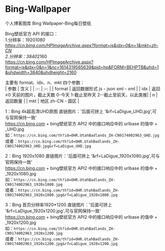 # Bing-Wallpaper
个人博客图库 Bing Wallpaper-Bing每日壁纸

Bing壁纸官方 API 的接口：  
1.分辨率：1920*1080  
https://cn.bing.com/HPImageArchive.aspx?format=js&idx=0&n=1&mkt=zh-CN  
2.分辨率：3840*2160  
https://cn.bing.com/HPImageArchive.aspx?format=js&idx=0&n=1&nc=1614319565639&pid=hp&FORM=BEHPTB&uhd=1&uhdwidth=3840&uhdheight=2160  

主要有 format、idx、n、mkt 四个参数：  
|  参数   | 含义  |
|  :-:  | :-:  |
| format  | 返回数据形式 js - json xml - xml |
| idx  | 返回 ≥0 天前的图片，截止天数 0-今天 1-截止至昨天 2--截止至前天，以此类推|
| n  | 	返回数量 |
| mkt  | 地区 zh-CN - 国区 |

1：Bing 4k超高清UHD原图 直链图片：'后面可拼上 '&rf=LaDigue_UHD.jpg',可与官网保持一致'  
https://cn.bing.com + bing壁纸官方 API2 中的接口响应中的 urlbase 的值中 + _UHD.jpg  
如：`https://cn.bing.com/th?id=OHR.UtahBadlands_ZH-CN9174002963_UHD.jpg`  
或者：`https://cn.bing.com/th?id=OHR.UtahBadlands_ZH-CN9174002963_UHD.jpg&rf=LaDigue_UHD.jpg`  

2：Bing 1920x1080 直链图片：'后面可拼上 '&rf=LaDigue_1920x1080.jpg',可与官网保持一致'  
https://cn.bing.com + bing壁纸官方 API2 中的接口响应中的 urlbase 的值中 + _1920x1080.jpg  
如：`https://cn.bing.com/th?id=OHR.UtahBadlands_ZH-CN9174002963_1920x1080.jpg`  
或者：`https://cn.bing.com/th?id=OHR.UtahBadlands_ZH-CN9174002963_1920x1080.jpg&rf=LaDigue_1920x1080.jpg`

3：Bing 首页分辨率1920*1200 直链图片：'后面可拼上 '&rf=LaDigue_1920x1200.jpg',可与官网保持一致'  
https://cn.bing.com + bing壁纸官方 API2 中的接口响应中的 urlbase 的值中 + _1920x1200.jpg  
如：`https://cn.bing.com/th?id=OHR.UtahBadlands_ZH-CN9174002963_1920x1200.jpg`  
或者：`https://cn.bing.com/th?id=OHR.UtahBadlands_ZH-CN9174002963_1920x1200.jpg&rf=LaDigue_1920x1200.jpg`
